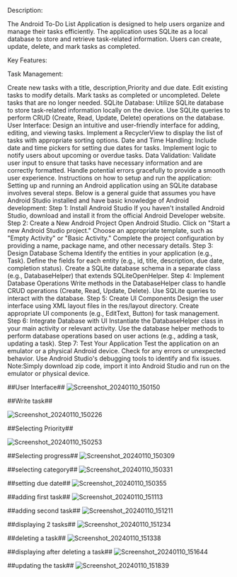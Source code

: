 Description:

The Android To-Do List Application is designed to help users organize and manage their tasks efficiently. The application uses SQLite as a local database to store and retrieve task-related information. Users can create, update, delete, and mark tasks as completed.

Key Features:

Task Management:

Create new tasks with a title, description,Priority and due date.
Edit existing tasks to modify details.
Mark tasks as completed or uncompleted.
Delete tasks that are no longer needed.
SQLite Database:
Utilize SQLite database to store task-related information locally on the device.
Use SQLite queries to perform CRUD (Create, Read, Update, Delete) operations on the database.
User Interface:
Design an intuitive and user-friendly interface for adding, editing, and viewing tasks.
Implement a RecyclerView to display the list of tasks with appropriate sorting options.
Date and Time Handling:
Include date and time pickers for setting due dates for tasks.
Implement logic to notify users about upcoming or overdue tasks.
Data Validation:
Validate user input to ensure that tasks have necessary information and are correctly formatted.
Handle potential errors gracefully to provide a smooth user experience.
Instructions on how to setup and run the application:
Setting up and running an Android application using an SQLite database involves several steps. Below is a general guide that assumes you have Android Studio installed and have basic knowledge of Android development:
Step 1: Install Android Studio
If you haven't installed Android Studio, download and install it from the official Android Developer website.
Step 2: Create a New Android Project
Open Android Studio.
Click on "Start a new Android Studio project."
Choose an appropriate template, such as "Empty Activity" or "Basic Activity."
Complete the project configuration by providing a name, package name, and other necessary details.
Step 3: Design Database Schema
Identify the entities in your application (e.g., Task).
Define the fields for each entity (e.g., id, title, description, due date, completion status).
Create a SQLite database schema in a separate class (e.g., DatabaseHelper) that extends SQLiteOpenHelper.
Step 4: Implement Database Operations
Write methods in the DatabaseHelper class to handle CRUD operations (Create, Read, Update, Delete).
Use SQLite queries to interact with the database.
Step 5: Create UI Components
Design the user interface using XML layout files in the res/layout directory.
Create appropriate UI components (e.g., EditText, Button) for task management.
Step 6: Integrate Database with UI
Instantiate the DatabaseHelper class in your main activity or relevant activity.
Use the database helper methods to perform database operations based on user actions (e.g., adding a task, updating a task).
Step 7: Test Your Application
Test the application on an emulator or a physical Android device.
Check for any errors or unexpected behavior.
Use Android Studio's debugging tools to identify and fix issues.
Note:Simply download zip code, import it into Android Studio and run on the emulator or physical device.



##User Interface##
![Screenshot_20240110_150150](https://github.com/vutukurikavya7/KekaTaskToDoList/assets/80099931/f4a42e16-30b9-4739-a721-cdf85d1b088d)

##Write task##

![Screenshot_20240110_150226](https://github.com/vutukurikavya7/KekaTaskToDoList/assets/80099931/6be6d80b-fc55-4124-8f29-3dde9519ce9f)

##Selecting Priority##

![Screenshot_20240110_150253](https://github.com/vutukurikavya7/KekaTaskToDoList/assets/80099931/4335c255-2c97-4f42-b5f5-b190ec2174b4)

##Selecting progress##
![Screenshot_20240110_150309](https://github.com/vutukurikavya7/KekaTaskToDoList/assets/80099931/f317bb9f-fa3a-4754-b850-0b1ecd68d4a2)

##selecting category##
![Screenshot_20240110_150331](https://github.com/vutukurikavya7/KekaTaskToDoList/assets/80099931/425a8e71-101a-474b-8202-f1b0dce03988)

##setting due date##
![Screenshot_20240110_150355](https://github.com/vutukurikavya7/KekaTaskToDoList/assets/80099931/8c65e59f-75fd-4241-a6d3-03ec4fd2bc07)


##adding first task##
![Screenshot_20240110_151113](https://github.com/vutukurikavya7/KekaTaskToDoList/assets/80099931/e00778a5-665b-4361-912e-6e98900d07f8)

##adding second task##
![Screenshot_20240110_151211](https://github.com/vutukurikavya7/KekaTaskToDoList/assets/80099931/dcf7d04e-9fd5-4162-a915-276afc5465cf)

##displaying 2 tasks##
![Screenshot_20240110_151234](https://github.com/vutukurikavya7/KekaTaskToDoList/assets/80099931/6be926fb-bf9c-4907-89a2-7d969d2e047d)

##deleting a task##
![Screenshot_20240110_151338](https://github.com/vutukurikavya7/KekaTaskToDoList/assets/80099931/4cba20c3-b77e-4cad-9314-c864e10d178a)

##displaying after deleting a task##
![Screenshot_20240110_151644](https://github.com/vutukurikavya7/KekaTaskToDoList/assets/80099931/05dbf082-b397-48b4-8493-b7b8d0a4fc03)

##updating the task##
![Screenshot_20240110_151839](https://github.com/vutukurikavya7/KekaTaskToDoList/assets/80099931/2ae3a1c9-2eca-4b8c-8ae5-05a68fd96878)


